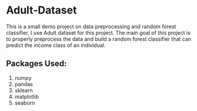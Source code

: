 # Adult-Dataset
This is a small demo project on data preprocessing and random forest classifier. I use Adult dataset for this project. The main goal of this project is to 
properly preprocess the data and build a random forest classifier that can predict the income class of an individual. 

## Packages Used:
1) numpy
2) pandas
3) sklearn
4) matplotlib
5) seaborn
